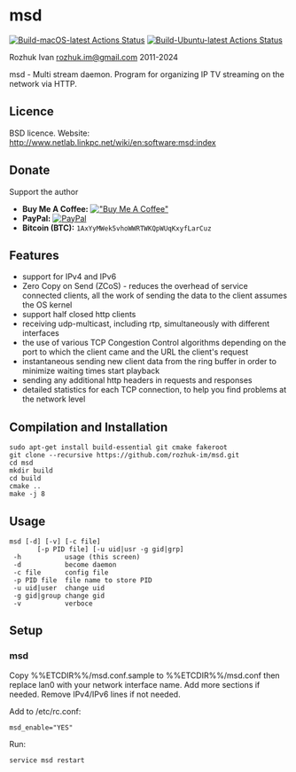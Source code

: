# msd

[![Build-macOS-latest Actions Status](https://github.com/rozhuk-im/msd/workflows/build-macos-latest/badge.svg)](https://github.com/rozhuk-im/msd/actions)
[![Build-Ubuntu-latest Actions Status](https://github.com/rozhuk-im/msd/workflows/build-ubuntu-latest/badge.svg)](https://github.com/rozhuk-im/msd/actions)


Rozhuk Ivan <rozhuk.im@gmail.com> 2011-2024

msd - Multi stream daemon.
Program for organizing IP TV streaming on the network via HTTP.


## Licence
BSD licence.
Website: http://www.netlab.linkpc.net/wiki/en:software:msd:index


## Donate
Support the author
* **Buy Me A Coffee:** [!["Buy Me A Coffee"](https://www.buymeacoffee.com/assets/img/custom_images/orange_img.png)](https://www.buymeacoffee.com/rojuc) <br/>
* **PayPal:** [![PayPal](https://srv-cdn.himpfen.io/badges/paypal/paypal-flat.svg)](https://paypal.me/rojuc) <br/>
* **Bitcoin (BTC):** `1AxYyMWek5vhoWWRTWKQpWUqKxyfLarCuz` <br/>


## Features
* support for IPv4 and IPv6
* Zero Copy on Send (ZCoS) - reduces the overhead of service connected clients, all the work of sending the data to the client assumes the OS kernel 
* support half closed http clients
* receiving udp-multicast, including rtp, simultaneously with different interfaces
* the use of various TCP Congestion Control algorithms depending on the port to which the client came and the URL the client's request
* instantaneous sending new client data from the ring buffer in order to minimize waiting times start playback
* sending any additional http headers in requests and responses
* detailed statistics for each TCP connection, to help you find problems at the network level



## Compilation and Installation
```
sudo apt-get install build-essential git cmake fakeroot
git clone --recursive https://github.com/rozhuk-im/msd.git
cd msd
mkdir build
cd build
cmake ..
make -j 8
```


## Usage
```
msd [-d] [-v] [-c file]
       [-p PID file] [-u uid|usr -g gid|grp]
 -h           usage (this screen)
 -d           become daemon
 -c file      config file
 -p PID file  file name to store PID
 -u uid|user  change uid
 -g gid|group change gid
 -v           verboce
```


## Setup

### msd
Copy %%ETCDIR%%/msd.conf.sample to %%ETCDIR%%/msd.conf
then replace lan0 with your network interface name.
Add more sections if needed.
Remove IPv4/IPv6 lines if not needed.

Add to /etc/rc.conf:
```
msd_enable="YES"
```

Run:
```
service msd restart
```

